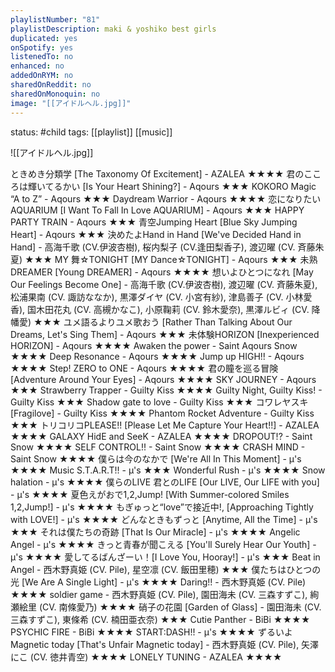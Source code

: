 ```yaml
---
playlistNumber: "81"
playlistDescription: maki & yoshiko best girls
duplicated: yes
onSpotify: yes
listenedTo: no
enhanced: no
addedOnRYM: no
sharedOnReddit: no
sharedOnMonoquin: no
image: "[[アイドルヘル.jpg]]"
---
```

status: #child 
tags: [[playlist]] [[music]] 

![[アイドルヘル.jpg]]

ときめき分類学 [The Taxonomy Of Excitement] - AZALEA ★★★★
君のこころは輝いてるかい [Is Your Heart Shining?] - Aqours ★★★
KOKORO Magic “A to Z” - Aqours ★★★
Daydream Warrior - Aqours ★★★★
恋になりたいAQUARIUM [I Want To Fall In Love AQUARIUM] - Aqours ★★★
HAPPY PARTY TRAIN - Aqours ★★★
青空Jumping Heart [Blue Sky Jumping Heart] - Aqours ★★★
決めたよHand in Hand [We've Decided Hand in Hand] - 高海千歌 (CV.伊波杏樹), 桜内梨子 (CV.逢田梨香子), 渡辺曜 (CV. 斉藤朱夏) ★★★
MY 舞☆TONIGHT [MY Dance☆TONIGHT] - Aqours ★★★
未熟DREAMER [Young DREAMER] - Aqours ★★★★
想いよひとつになれ [May Our Feelings Become One] - 高海千歌 (CV.伊波杏樹), 渡辺曜 (CV. 斉藤朱夏), 松浦果南 (CV. 諏訪ななか), 黒澤ダイヤ (CV. 小宮有紗), 津島善子 (CV. 小林愛香), 国木田花丸 (CV. 高槻かなこ), 小原鞠莉 (CV. 鈴木愛奈), 黒澤ルビィ (CV. 降幡愛) ★★★
ユメ語るよりユメ歌おう [Rather Than Talking About Our Dreams, Let's Sing Them] - Aqours ★★★
未体験HORIZON [Inexperienced HORIZON] - Aqours ★★★★
Awaken the power - Saint Aqours Snow ★★★★
Deep Resonance - Aqours ★★★★
Jump up HIGH!! - Aqours ★★★★
Step! ZERO to ONE - Aqours ★★★★
君の瞳を巡る冒険 [Adventure Around Your Eyes] - Aqours ★★★★
SKY JOURNEY - Aqours ★★★
Strawberry Trapper - Guilty Kiss ★★★★
Guilty Night, Guilty Kiss! - Guilty Kiss ★★★
Shadow gate to love - Guilty Kiss ★★★
コワレヤスキ [Fragilove] - Guilty Kiss ★★★★
Phantom Rocket Adventure - Guilty Kiss ★★★
トリコリコPLEASE!! [Please Let Me Capture Your Heart!!] - AZALEA ★★★★
GALAXY HidE and SeeK - AZALEA ★★★★
DROPOUT!? - Saint Snow ★★★★
SELF CONTROL!! - Saint Snow ★★★★
CRASH MIND - Saint Snow ★★★★
僕らは今のなかで [We're All In This Moment] - μ's ★★★★
Music S.T.A.R.T!! - μ's ★★★
Wonderful Rush - μ's ★★★★
Snow halation - μ's ★★★★
僕らのLIVE 君とのLIFE [Our LIVE, Our LIFE with you] - μ's ★★★★
夏色えがおで1,2,Jump! [With Summer-colored Smiles 1,2,Jump!] - μ's ★★★★
もぎゅっと“love”で接近中!, [Approaching Tightly with LOVE!] - μ's ★★★★
どんなときもずっと [Anytime, All the Time] - μ's ★★★
それは僕たちの奇跡 [That Is Our Miracle] - μ's ★★★★
Angelic Angel - μ's ★★★★
きっと青春が聞こえる [You'll Surely Hear Our Youth] - μ's ★★★★
愛してるばんざーい！[I Love You, Hooray!] - μ's ★★★
Beat in Angel - 西木野真姫 (CV. Pile), 星空凛 (CV. 飯田里穂) ★★★
僕たちはひとつの光 [We Are A Single Light] - μ's ★★★★
Daring!! - 西木野真姫 (CV. Pile) ★★★★
soldier game - 西木野真姫 (CV. Pile), 園田海未 (CV. 三森すずこ), 絢瀬絵里 (CV. 南條愛乃) ★★★★
硝子の花園 [Garden of Glass] - 園田海未 (CV. 三森すずこ), 東條希 (CV. 楠田亜衣奈) ★★★
Cutie Panther - BiBi ★★★★
PSYCHIC FIRE - BiBi ★★★★
START:DASH!! - μ's ★★★★
ずるいよMagnetic today [That's Unfair Magnetic today] - 西木野真姫 (CV. Pile), 矢澤にこ (CV. 徳井青空) ★★★★
LONELY TUNING - AZALEA ★★★★

